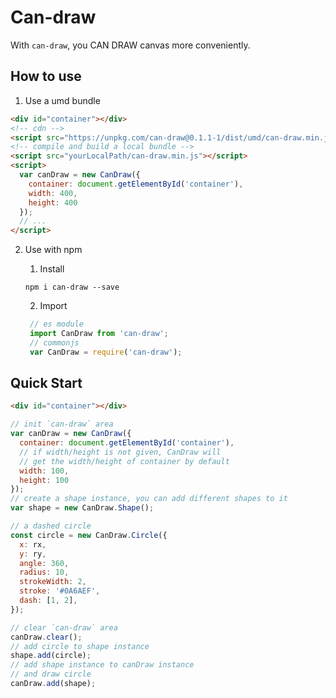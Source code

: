 # Can-draw

With `can-draw`, you CAN DRAW canvas more conveniently.

## How to use

1. Use a umd bundle
```html
<div id="container"></div>
<!-- cdn -->
<script src="https://unpkg.com/can-draw@0.1.1-1/dist/umd/can-draw.min.js"></script>
<!-- compile and build a local bundle -->
<script src="yourLocalPath/can-draw.min.js"></script>
<script>
  var canDraw = new CanDraw({
    container: document.getElementById('container'),
    width: 400,
    height: 400
  });
  // ...
</script>
```

2. Use with npm
    1. Install
    
    ```shell
    npm i can-draw --save
    ```
    
    2. Import
    
    ```js
     // es module
     import CanDraw from 'can-draw';
     // commonjs
     var CanDraw = require('can-draw');
    ``` 


## Quick Start
```html
<div id="container"></div>
```

```js
// init `can-draw` area
var canDraw = new CanDraw({
  container: document.getElementById('container'),
  // if width/height is not given, CanDraw will 
  // get the width/height of container by default
  width: 100,
  height: 100
});
// create a shape instance, you can add different shapes to it
var shape = new CanDraw.Shape();

// a dashed circle
const circle = new CanDraw.Circle({
  x: rx,
  y: ry,
  angle: 360,
  radius: 10,
  strokeWidth: 2,
  stroke: '#0A6AEF',
  dash: [1, 2],
});

// clear `can-draw` area
canDraw.clear();
// add circle to shape instance
shape.add(circle);
// add shape instance to canDraw instance
// and draw circle
canDraw.add(shape);
```
